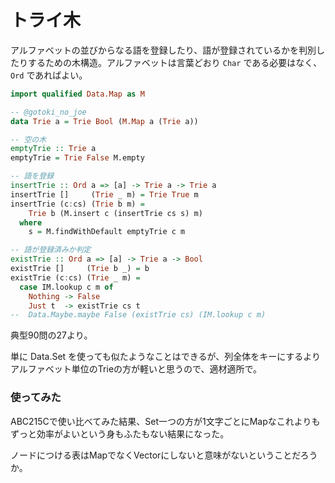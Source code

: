 # トライ木

アルファベットの並びからなる語を登録したり、語が登録されているかを判別したりするための木構造。アルファベットは言葉どおり `Char` である必要はなく、 `Ord` であればよい。

```haskell
import qualified Data.Map as M

-- @gotoki_no_joe
data Trie a = Trie Bool (M.Map a (Trie a))

-- 空の木
emptyTrie :: Trie a
emptyTrie = Trie False M.empty

-- 語を登録
insertTrie :: Ord a => [a] -> Trie a -> Trie a
insertTrie []     (Trie _ m) = Trie True m
insertTrie (c:cs) (Trie b m) =
    Trie b (M.insert c (insertTrie cs s) m)
  where
    s = M.findWithDefault emptyTrie c m

-- 語が登録済みか判定
existTrie :: Ord a => [a] -> Trie a -> Bool
existTrie []     (Trie b _) = b
existTrie (c:cs) (Trie _ m) =
  case IM.lookup c m of
    Nothing -> False
    Just t  -> existTrie cs t
--  Data.Maybe.maybe False (existTrie cs) (IM.lookup c m)
```

典型90問の27より。

単に Data.Set を使っても似たようなことはできるが、列全体をキーにするよりアルファベット単位のTrieの方が軽いと思うので、適材適所で。

### 使ってみた

ABC215Cで使い比べてみた結果、Set一つの方が1文字ごとにMapなこれよりもずっと効率がよいという身もふたもない結果になった。

ノードにつける表はMapでなくVectorにしないと意味がないということだろうか。

